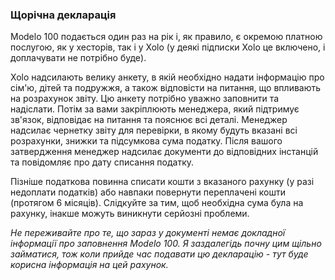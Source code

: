 ### Щорічна декларація

Modelo 100 подається один раз на рік і, як правило, є окремою платною послугою, як у хесторів, так і у Xolo (у деякі
підписки Xolo це включено, і доплачувати не потрібно буде).

Xolo надсилають велику анкету, в якій необхідно надати інформацію про сім'ю, дітей та подружжя, а також відповісти на
питання, що впливають на розрахунок звіту. Цю анкету потрібно уважно заповнити та надіслати. Потім за вами закріплюють
менеджера, який підтримує зв'язок, відповідає на питання та пояснює всі деталі. Менеджер надсилає чернетку звіту для
перевірки, в якому будуть вказані всі розрахунки, знижки та підсумкова сума податку. Після вашого затвердження менеджер
надсилає документи до відповідних інстанцій та повідомляє про дату списання податку.

Пізніше податкова повинна списати кошти з вказаного рахунку (у разі недоплати податків) або навпаки повернути
переплачені кошти (протягом 6 місяців). Слідкуйте за тим, щоб необхідна сума була на рахунку, інакше можуть виникнути
серйозні проблеми.

_Не переживайте про те, що зараз у документі немає докладної інформації про заповнення Modelo 100. Я заздалегідь почну
цим щільно займатися, тож коли прийде час подавати цю декларацію - тут буде корисна інформація на цей рахунок._
